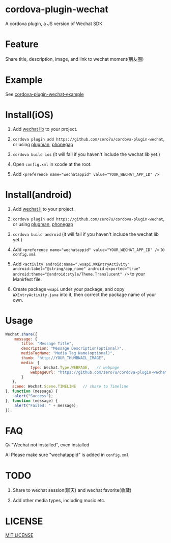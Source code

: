 cordova-plugin-wechat
===============

A cordova plugin, a JS version of Wechat SDK

Feature
===============

Share title, description, image, and link to wechat moment(朋友圈)

Example
===============

See [cordova-plugin-wechat-example](https://github.com/xu-li/cordova-plugin-wechat-example)

Install(iOS)
===============

1. Add [wechat lib](https://open.weixin.qq.com/zh_CN/htmledition/res/dev/download/sdk/iOS_SDK-64.zip) to your project. 

2. ```cordova plugin add https://github.com/zero7u/cordova-plugin-wechat```, or using [plugman](https://npmjs.org/package/plugman), [phonegap](https://npmjs.org/package/phonegap)

3. ```cordova build ios``` (it will fail if you haven't include the wechat lib yet.)

4. Open ```config.xml``` in xcode at the root.

5. Add ```<preference name="wechatappid" value="YOUR_WECHAT_APP_ID" />```

Install(android)
===============

1. Add [wechat li](https://open.weixin.qq.com/zh_CN/htmledition/res/dev/download/sdk/Android_SDK.zip) to your project.

2. ```cordova plugin add https://github.com/zero7u/cordova-plugin-wechat```, or using [plugman](https://npmjs.org/package/plugman), [phonegap](https://npmjs.org/package/phonegap)

3. ```cordova build android``` (it will fail if you haven't include the wechat lib yet.)

4. Add ```<preference name="wechatappid" value="YOUR_WECHAT_APP_ID" />``` to ```config.xml```

5. Add ```<activity android:name=".wxapi.WXEntryActivity" android:label="@string/app_name" android:exported="true" android:theme="@android:style/Theme.Translucent" />``` to your Manirfest file. 

6. Create package ```wxapi``` under your package, and copy ```WXEntryActivity.java``` into it, then correct the package name of your own.

Usage
===============

```Javascript
Wechat.share({
    message: {
       title: "Message Title",
       description: "Message Description(optional)",
       mediaTagName: "Media Tag Name(optional)",
       thumb: "http://YOUR_THUMBNAIL_IMAGE",
       media: {
           type: Wechat.Type.WEBPAGE,   // webpage
           webpageUrl: "https://github.com/zero7u/cordova-plugin-wechat"    // webpage
       }
   },
   scene: Wechat.Scene.TIMELINE   // share to Timeline
}, function (message) {
    alert("Success");
}, function (message) {
    alert("Failed: " + message);
});
```


FAQ
===============

Q: "Wechat not installed", even installed

A: Please make sure "wechatappid" is added in ```config.xml``` 


TODO
===============

1. Share to wechat session(聊天) and wechat favorite(收藏)

2. Add other media types, including music etc.

LICENSE
===============

[MIT LICENSE](http://opensource.org/licenses/MIT)
